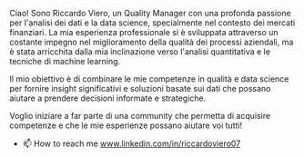 Ciao! Sono Riccardo Viero, un Quality Manager con una profonda passione per l'analisi dei dati e la data science, specialmente nel contesto dei mercati finanziari. 
La mia esperienza professionale si è sviluppata attraverso un costante impegno nel miglioramento della qualità dei processi aziendali, ma è stata arricchita dalla mia inclinazione verso l'analisi quantitativa e le tecniche di machine learning. 

Il mio obiettivo è di combinare le mie competenze in qualità e data science per fornire insight significativi e soluzioni basate sui dati che possano aiutare a prendere decisioni informate e strategiche.

Voglio iniziare a far parte di una community che permetta di acquisire competenze e che le mie esperienze possano aiutare voi tutti!

- 📫 How to reach me www.linkedin.com/in/riccardoviero07



